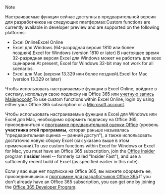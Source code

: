 > [!NOTE]
> <span data-ttu-id="fe645-101">Настраиваемые функции сейчас доступны в предварительной версии для разработчиков на следующих платформах:</span><span class="sxs-lookup"><span data-stu-id="fe645-101">Custom functions are currently available in developer preview and are supported on the following platforms:</span></span>
> - <span data-ttu-id="fe645-102">Excel Online</span><span class="sxs-lookup"><span data-stu-id="fe645-102">Excel Online</span></span>
> - <span data-ttu-id="fe645-103">Excel для Windows (64-разрядная версия 1810 или более поздняя).</span><span class="sxs-lookup"><span data-stu-id="fe645-103">Excel for Windows (version 1810 or later)</span></span> <span data-ttu-id="fe645-104">В настоящее время 32-разрядная версия Excel для Windows может не работать для всех сценариев.</span><span class="sxs-lookup"><span data-stu-id="fe645-104">At present, Excel for Windows 32-bit may not work for all scenarios.</span></span>
> - <span data-ttu-id="fe645-105">Excel для Mac (версии 13.329 или более поздней).</span><span class="sxs-lookup"><span data-stu-id="fe645-105">Excel for Mac (version 13.329 or later)</span></span>
>
> <span data-ttu-id="fe645-106">Чтобы использовать настраиваемые функции в Excel Online, войдите в систему, используя свою подписку на Office 365 или [учетную запись Майкрософт](https://account.microsoft.com/account).</span><span class="sxs-lookup"><span data-stu-id="fe645-106">To use custom functions within Excel Online, login by using either your Office 365 subscription or a [Microsoft account](https://account.microsoft.com/account).</span></span>
>
> <span data-ttu-id="fe645-107">Чтобы использовать настраиваемые функции в Excel для Windows или Excel для Mac, необходимо оформить подписку на Office 365, присоединиться к [программе предварительной оценки Office](https://products.office.com/office-insider) (уровень **участника этой программы**, которая раньше называлась "предварительная оценка — ранний доступ"), а также использовать достаточно новую сборку Excel (как указано выше в этом примечании).</span><span class="sxs-lookup"><span data-stu-id="fe645-107">To use custom functions within Excel for Windows or Excel for Mac, you must have an Office 365 subscription, join the [Office Insider](https://products.office.com/office-insider) program (**Insider** level -- formerly called "Insider Fast"), and use a sufficiently recent build of Excel (as specified earlier in this note).</span></span>
>
> <span data-ttu-id="fe645-108">Если у вас еще нет подписки на Office 365, вы можете оформить ее, присоединившись к [программе для разработчиков Office 365](https://developer.microsoft.com/ru-RU/office/dev-program).</span><span class="sxs-lookup"><span data-stu-id="fe645-108">If you don't already have an Office 365 subscription, you can get one by joining the [Office 365 Developer Program](https://developer.microsoft.com/ru-RU/office/dev-program).</span></span>